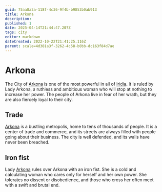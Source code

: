 ```yaml
---
guid: 75aa0a3a-118f-4c36-9f4b-b9853b0ab913
title: Arkona
description: 
published: 1
date: 2025-04-14T21:44:47.207Z
tags: city
editor: markdown
dateCreated: 2022-10-22T21:41:25.116Z
parent: scale=4d381a3f-3262-4c58-b0bb-dc163f84d7ae
---
```


# Arkona
The City of [Arkona](/generated/city/arkona.md) is one of the most powerful in all of [Iridia](/geography/world/iridia.md). It is ruled by Lady Arkona, a ruthless and ambitious woman who will stop at nothing to increase her power. The people of Arkona live in fear of her wrath, but they are also fiercely loyal to their city.

## Trade
[Arkona](/generated/city/arkona.md) is a bustling metropolis, home to tens of thousands of people. It is a center of trade and commerce, and its streets are always filled with people going about their business. The city is well defended, and its walls have never been breached.

## Iron fist
Lady [Arkona](/generated/city/arkona.md) rules over Arkona with an iron fist. She is a cold and calculating woman who cares only for herself and her own power. She tolerates no dissent or disobedience, and those who cross her often meet with a swift and brutal end.
